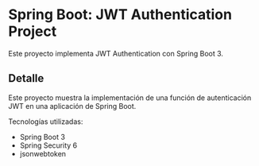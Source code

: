 # Spring Boot: JWT Authentication Project

Este proyecto implementa JWT Authentication con Spring Boot 3.

## Detalle

Este proyecto muestra la implementación de una función de autenticación JWT en una aplicación de Spring Boot.

Tecnologías utilizadas:
  - Spring Boot 3
  - Spring Security 6
  - jsonwebtoken

